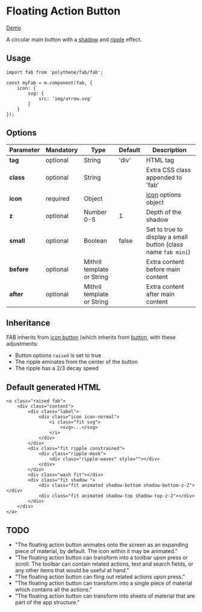 # Floating Action Button

<a class="btn-demo" href="http://arthurclemens.github.io/Polythene-Examples/fab.html">Demo</a>

A circular main button with a [shadow](#shadow) and [ripple](#ripple) effect.


## Usage

	import fab from 'polythene/fab/fab';

	const myFab = m.component(fab, {
        icon: {
        	svg: {
        	    src: 'img/arrow.svg'
        	}
        }
    });


## Options

| **Parameter** |  **Mandatory** | **Type** | **Default** | **Description** |
| ------------- | -------------- | -------- | ----------- | --------------- |
| **tag** | optional | String | 'div' | HTML tag |
| **class** | optional | String |  | Extra CSS class appended to 'fab' |
| **icon** | required | Object |  | [icon](#icon) options object |
| **z** | optional | Number 0-5 | 1 | Depth of the shadow |
| **small** | optional | Boolean | false | Set to true to display a small button (class name `fab mini`) |
| **before** | optional | Mithril template or String | | Extra content before main content |
| **after** | optional | Mithril template or String | | Extra content after main content |


## Inheritance

FAB inherits from [icon button](#icon-button) (which inherits from [button](#button), with these adjustments:

* Button options `raised` is set to true
* The ripple eminates from the center of the button
* The ripple has a 2/3 decay speed


## Default generated HTML

	<a class="raised fab">
	    <div class="content">
	        <div class="label">
	            <div class="icon icon-normal">
	                <i class="fit svg">
	                    <svg>...</svg>
	                </i>
	            </div>
	        </div>
	        <div class="fit ripple constrained">
	            <div class="ripple-mask">
	                <div class="ripple-waves" style=""></div>
	            </div>
	        </div>
	        <div class="wash fit"></div>
	        <div class="fit shadow ">
	            <div class="fit animated shadow-bottom shadow-bottom-z-2"></div>
	            <div class="fit animated shadow-top shadow-top-z-2"></div>
	        </div>
	    </div>
	</a>


## TODO

* "The floating action button animates onto the screen as an expanding piece of material, by default. The icon within it may be animated."
* "The floating action button can transform into a toolbar upon press or scroll. The toolbar can contain related actions, text and search fields, or any other items that would be useful at hand."
* "The floating action button can fling out related actions upon press."
* "The floating action button can transform into a single piece of material which contains all the actions."
* "The floating action button can transform into sheets of material that are part of the app structure."
